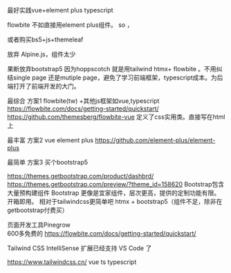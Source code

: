 
最好实践vue+element plus  typescript


flowbite 不如直接用element plus组件。 so ，

或者购买bs5+js+themeleaf

放弃 Alpine.js，组件太少
 
果断放弃bootstrap5 因为hoppscotch 就是用tailwind
htmx+ flowbite 。不用纠结single page 还是mutiple page，避免了学习前端框架，typescript成本。为后端打开了前端开发的大门。

最综合 方案1 flowbite(tw) +其他js框架如vue,typescript
      https://flowbite.com/docs/getting-started/quickstart/ 
      https://github.com/themesberg/flowbite-vue
      定义了css实用类。直接写在html上
      
最丰富 方案2 vue element plus   https://github.com/element-plus/element-plus

最简单 方案3 买个bootstrap5



https://themes.getbootstrap.com/product/dashbrd/
https://themes.getbootstrap.com/preview/?theme_id=158620
Bootstrap包含大量预构建组件 Bootstrap 更像是宜家组件，层次更高，提供的定制功能有限。 开箱即用。
相对于tailwindcss更简单吧
htmx + bootstrap5（组件不足，除非在getbootstrap付费买）

页面开发工具Pinegrow    
600多免费的
https://flowbite.com/docs/getting-started/quickstart/ 

Tailwind CSS IntelliSense 扩展已经支持 VS Code 了

https://www.tailwindcss.cn/
vue
ts typescript
